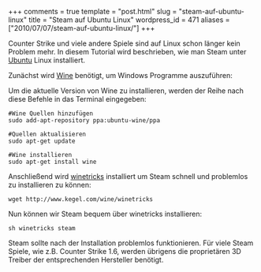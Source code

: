 +++
comments = true
template = "post.html"
slug = "steam-auf-ubuntu-linux"
title = "Steam auf Ubuntu Linux"
wordpress_id = 471
aliases = ["2010/07/07/steam-auf-ubuntu-linux/"]
+++

Counter Strike und viele andere Spiele sind auf Linux schon länger kein Problem mehr. In diesem Tutorial wird beschrieben, wie man Steam unter [Ubuntu](http://www.ubuntu.com/) Linux installiert.

Zunächst wird [Wine](http://www.winehq.org/) benötigt, um Windows Programme auszuführen:

Um die aktuelle Version von Wine zu installieren, werden der Reihe nach diese Befehle in das Terminal eingegeben:

    
    #Wine Quellen hinzufügen
    sudo add-apt-repository ppa:ubuntu-wine/ppa
    
    #Quellen aktualisieren
    sudo apt-get update
    
    #Wine installieren
    sudo apt-get install wine


Anschließend wird [winetricks](http://wiki.winehq.org/winetricks) installiert um Steam schnell und problemlos zu installieren zu können:

    
    
    wget http://www.kegel.com/wine/winetricks
    



Nun können wir Steam bequem über winetricks installieren:

    
    
    sh winetricks steam
    



Steam sollte nach der Installation problemlos funktionieren.
Für viele Steam Spiele, wie z.B. Counter Strike 1.6, werden übrigens die proprietären 3D Treiber der entsprechenden Hersteller benötigt.
